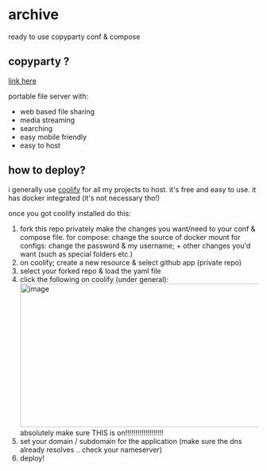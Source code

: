 # archive

ready to use copyparty conf & compose

## copyparty ?

[link here](https://github.com/9001/copyparty)

portable file server with:
- web based file sharing
- media streaming
- searching
- easy mobile friendly
- easy to host

## how to deploy?

i generally use [coolify](https://github.com/coollabsio/coolify) for all my projects to host.
it's free and easy to use.
it has docker integrated (it's not necessary tho!)

once you got coolify installed do this:

1. fork this repo privately
   make the changes you want/need to your conf & compose file.
       for compose: change the source of docker mount
       for configs: change the password & my username; + other changes you'd want (such as special folders etc.)
1. on coolify; create a new resource & select github app (private repo)
1. select your forked repo & load the yaml file
1. click the following on coolify (under general): 
    <img width="967" height="289" alt="image" src="https://github.com/user-attachments/assets/f8a841e1-715a-4f99-855a-ce9d0b1382d8" />
    absolutely make sure THIS is on!!!!!!!!!!!!!!!!!!!
1. set your domain / subdomain for the application (make sure the dns already resolves .. check your nameserver)
1. deploy!
